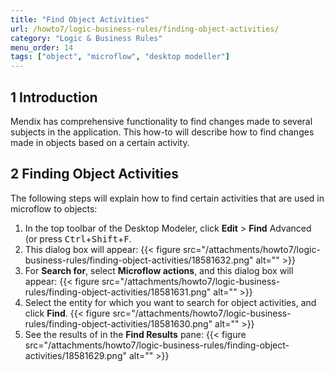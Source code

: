 ```yaml
---
title: "Find Object Activities"
url: /howto7/logic-business-rules/finding-object-activities/
category: "Logic & Business Rules"
menu_order: 14
tags: ["object", "microflow", "desktop modeller"]
---
```


## 1 Introduction

Mendix has comprehensive functionality to find changes made to several subjects in the application. This how-to will describe how to find changes made in objects based on a certain activity.

## 2 Finding Object Activities

The following steps will explain how to find certain activities that are used in microflow to objects:

1.  In the top toolbar of the Desktop Modeler, click **Edit** > **Find** Advanced (or press <kbd>Ctrl</kbd>+<kbd>Shift</kbd>+<kbd>F</kbd>.
2.  This dialog box will appear:
    {{< figure src="/attachments/howto7/logic-business-rules/finding-object-activities/18581632.png" alt="" >}}
3.  For **Search for**, select **Microflow actions**, and this dialog box will appear:
    {{< figure src="/attachments/howto7/logic-business-rules/finding-object-activities/18581631.png" alt="" >}}
4.  Select the entity for which you want to search for object activities, and click **Find**.
    {{< figure src="/attachments/howto7/logic-business-rules/finding-object-activities/18581630.png" alt="" >}}
5.  See the results of in the **Find Results** pane:
    {{< figure src="/attachments/howto7/logic-business-rules/finding-object-activities/18581629.png" alt="" >}}

